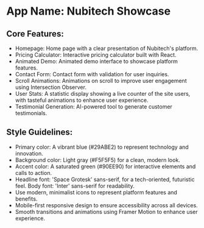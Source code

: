 # **App Name**: Nubitech Showcase

## Core Features:

- Homepage: Home page with a clear presentation of Nubitech's platform.
- Pricing Calculator: Interactive pricing calculator built with React.
- Animated Demo: Animated demo interface to showcase platform features.
- Contact Form: Contact form with validation for user inquiries.
- Scroll Animations: Animations on scroll to improve user engagement using Intersection Observer.
- User Stats: A statistic display showing a live counter of the site users, with tasteful animations to enhance user experience.
- Testimonial Generation: AI-powered tool to generate customer testimonials.

## Style Guidelines:

- Primary color: A vibrant blue (#29ABE2) to represent technology and innovation.
- Background color: Light gray (#F5F5F5) for a clean, modern look.
- Accent color: A saturated green (#90EE90) for interactive elements and calls to action.
- Headline font: 'Space Grotesk' sans-serif, for a tech-oriented, futuristic feel. Body font: 'Inter' sans-serif for readability.
- Use modern, minimalist icons to represent platform features and benefits.
- Mobile-first responsive design to ensure accessibility across all devices.
- Smooth transitions and animations using Framer Motion to enhance user experience.